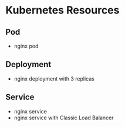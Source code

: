 # Kubernetes Resources

## Pod
- nginx pod

## Deployment

- nginx deployment with 3 replicas

## Service
- nginx service
- nginx service with Classic Load Balancer